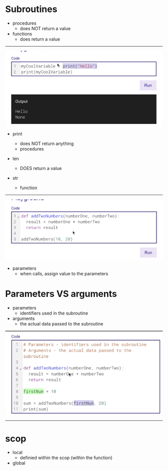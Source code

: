
# Subroutines

- procedures
    - does NOT return a value
- functions
    - does return a value


---

![print](img/image-13.png)

- print
    - does NOT return anything
    - procedures

- len
    - DOES return a value

- str
    - function

---

![finally](img/image-14.png)

- parameters
    - when calls, assign value to the parameters


# Parameters VS arguments

- parameters
    - identifiers used in the subroutine
- arguments
    - the actual data passed to the subroutine

![yes](img/image-15.png)

---

# scop

- local
    - definied within the scop (within the function)
- global
